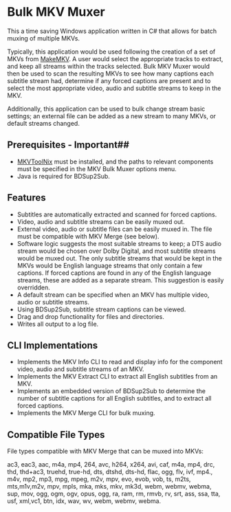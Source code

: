 # Bulk MKV Muxer #

This a time saving Windows application written in C# that allows for batch muxing of multiple MKVs.  

Typically, this application would be used following the creation of a set of MKVs from [MakeMKV](http://makemkv.com/). A user would select the appropriate tracks to  extract, and keep all streams within the tracks selected. Bulk MKV Muxer would then be used to scan the resulting MKVs to see how many captions each subtitle stream had, determine if any forced captions are present and to select the most appropriate video, audio and subtitle streams to keep in the MKV.

Additionally, this application can be used to bulk change stream basic settings; an external file can be added as a new stream to many MKVs, or default streams changed.


## Prerequisites - Important##

- [MKVToolNix](http://www.bunkus.org/videotools/mkvtoolnix/downloads.html) must be installed, and the paths to relevant components must be specified in the MKV Bulk Muxer options menu.
- Java is required for BDSup2Sub.


## Features ##

- Subtitles are automatically extracted and scanned for forced captions. 
- Video, audio and subtitle streams can be easily muxed out.
- External video, audio or subtitle files can be easily muxed in.  The file must be compatible with MKV Merge (see below).
- Software logic suggests the most suitable streams to keep; a DTS audio stream would be chosen over Dolby Digital, and most subtitle streams would be muxed out. The only subtitle streams that would be kept in the MKVs would be English language streams that only contain a few captions.  If forced captions are found in any of the English language streams, these are added as a separate stream. This suggestion is easily overridden.
- A default stream can be specified when an MKV has multiple video, audio or subtitle streams.
- Using BDSup2Sub, subtitle stream captions can be viewed. 
- Drag and drop functionality for files and directories.
- Writes all output to a log file.


## CLI Implementations ##

- Implements the MKV Info CLI to read and display info for the component video, audio and subtitle streams of an MKV.
- Implements the MKV Extract CLI to extract all English subtitles from an MKV.
- Implements an embedded version of BDSup2Sub to determine the number of subtitle captions for all English subtitles, and to extract all forced captions.
- Implements the MKV Merge CLI for bulk muxing.

## Compatible File Types ##

File types compatible with MKV Merge that can be muxed into MKVs:

ac3, eac3, aac, m4a, mp4, 264, avc, h264, x264, avi, caf, m4a, mp4, drc, thd, thd+ac3, truehd, true-hd, dts, dtshd, dts-hd, flac, ogg, flv, ivf, mp4., m4v, mp2, mp3, mpg, mpeg, m2v, mpv, evo, evob, vob, ts, m2ts, mts,m1v,m2v, mpv, mpls, mka, mks, mkv, mk3d, webm, webmv, webma, sup, mov, ogg, ogm, ogv, opus, ogg, ra, ram, rm, rmvb, rv, srt, ass, ssa, tta, usf, xml,vc1, btn, idx, wav, wv, webm, webmv, webma.